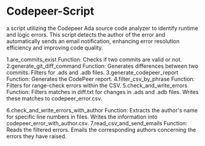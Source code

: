 # Codepeer-Script
a script utilizing the Codepeer Ada source code analyzer to identify runtime and logic errors. This script detects the author of the error and automatically sends an email notification, enhancing error resolution efficiency and improving code quality.


1.are_commits_exist Function:
Checks if two commits are valid or not.
2.generate_git_diff_command Function:
Generates differences between two commits.
Filters for .ads and .adb files.
3.generate_codepeer_report Function:
Generates the CodePeer report.
4.filter_csv_by_phrase Function:
Filters for range-check errors within the CSV.
5.check_and_write_errors Function:
Filters matches in diff.txt for changes in .ads and .adb files.
Writes these matches to codepeer_error.csv.

6.check_and_write_errors_with_author Function:
Extracts the author's name for specific line numbers in files.
Writes the information into codepeer_error_with_author.csv.
7.read_csv_and_send_emails Function:
Reads the filtered errors.
Emails the corresponding authors concerning the errors they have raised.
